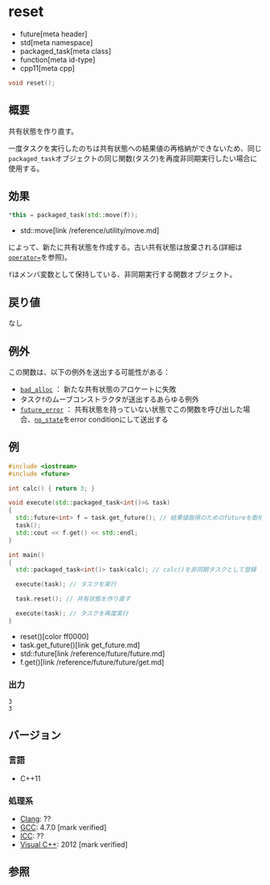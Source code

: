 # reset
* future[meta header]
* std[meta namespace]
* packaged_task[meta class]
* function[meta id-type]
* cpp11[meta cpp]

```cpp
void reset();
```

## 概要
共有状態を作り直す。

一度タスクを実行したのちは共有状態への結果値の再格納ができないため、同じ`packaged_task`オブジェクトの同じ関数(タスク)を再度非同期実行したい場合に使用する。


## 効果
```cpp
*this = packaged_task(std::move(f));
```
* std::move[link /reference/utility/move.md]

によって、新たに共有状態を作成する。古い共有状態は放棄される(詳細は[`operator=`](op_assign.md)を参照)。

`f`はメンバ変数として保持している、非同期実行する関数オブジェクト。


## 戻り値
なし


## 例外
この関数は、以下の例外を送出する可能性がある：

- [`bad_alloc`](/reference/new/bad_alloc.md) ： 新たな共有状態のアロケートに失敗
- タスク`f`のムーブコンストラクタが送出するあらゆる例外
- [`future_error`](../future_error.md) ： 共有状態を持っていない状態でこの関数を呼び出した場合、[`no_state`](../future_errc.md)をerror conditionにして送出する


## 例
```cpp example
#include <iostream>
#include <future>

int calc() { return 3; }

void execute(std::packaged_task<int()>& task)
{
  std::future<int> f = task.get_future(); // 結果値取得のためのfutureを取得
  task();
  std::cout << f.get() << std::endl;
}

int main()
{
  std::packaged_task<int()> task(calc); // calc()を非同期タスクとして登録

  execute(task); // タスクを実行

  task.reset(); // 共有状態を作り直す

  execute(task); // タスクを再度実行
}
```
* reset()[color ff0000]
* task.get_future()[link get_future.md]
* std::future[link /reference/future/future.md]
* f.get()[link /reference/future/future/get.md]

### 出力
```
3
3
```

## バージョン
### 言語
- C++11

### 処理系
- [Clang](/implementation.md#clang): ??
- [GCC](/implementation.md#gcc): 4.7.0 [mark verified]
- [ICC](/implementation.md#icc): ??
- [Visual C++](/implementation.md#visual_cpp): 2012 [mark verified]


## 参照
